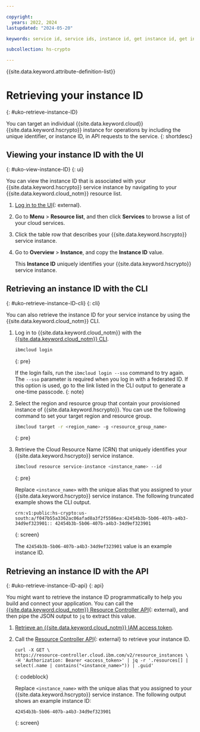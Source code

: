 ```yaml
---

copyright:
  years: 2022, 2024
lastupdated: "2024-05-20"

keywords: service id, service ids, instance id, get instance id, get instance guid, instance id api, instance id cli

subcollection: hs-crypto

---
```


{{site.data.keyword.attribute-definition-list}}




# Retrieving your instance ID
{: #uko-retrieve-instance-ID}

You can target an individual {{site.data.keyword.cloud}} {{site.data.keyword.hscrypto}} instance for operations by including the unique identifier, or instance ID, in API requests to the service.
{: shortdesc}

## Viewing your instance ID with the UI
{: #uko-view-instance-ID}
{: ui}

You can view the instance ID that is associated with your {{site.data.keyword.hscrypto}} service instance by navigating to your {{site.data.keyword.cloud_notm}} resource list.

1. [Log in to the UI](https://{DomainName}){: external}.
2. Go to **Menu** &gt; **Resource list**, and then click **Services** to browse a list of your cloud services.
3. Click the table row that describes your {{site.data.keyword.hscrypto}} service instance.
4. Go to **Overview** &gt; **Instance**, and copy the **Instance ID** value.

    This **Instance ID** uniquely identifies your {{site.data.keyword.hscrypto}} service instance.

## Retrieving an instance ID with the CLI
{: #uko-retrieve-instance-ID-cli}
{: cli}

You can also retrieve the instance ID for your service instance by using the {{site.data.keyword.cloud_notm}} CLI.

1. Log in to {{site.data.keyword.cloud_notm}} with the [{{site.data.keyword.cloud_notm}} CLI](/docs/cli?topic=cli-getting-started).

    ```sh
    ibmcloud login
    ```
    {: pre}

    If the login fails, run the `ibmcloud login --sso` command to try again. The `--sso` parameter is required when you log in with a federated ID. If this option is used, go to the link listed in the CLI output to generate a one-time passcode.
    {: note}

2. Select the region and resource group that contain your provisioned instance of {{site.data.keyword.hscrypto}}. You can use the following command to set your target region and resource group.

    ```sh
    ibmcloud target -r <region_name> -g <resource_group_name>
    ```
    {: pre}


3. Retrieve the Cloud Resource Name (CRN) that uniquely identifies your {{site.data.keyword.hscrypto}} service instance.

    ```sh
    ibmcloud resource service-instance <instance_name> --id
    ```
    {: pre}

    Replace `<instance_name>` with the unique alias that you assigned to your {{site.data.keyword.hscrypto}} service instance. The following truncated example shows the CLI output.

    ```
    crn:v1:public:hs-crypto:us-south:a/f047b55a3362ac06afad8a3f2f5586ea:42454b3b-5b06-407b-a4b3-34d9ef323901:: 42454b3b-5b06-407b-a4b3-34d9ef323901
    ```
    {: screen}

    The `42454b3b-5b06-407b-a4b3-34d9ef323901` value is an example instance ID.


## Retrieving an instance ID with the API
{: #uko-retrieve-instance-ID-api}
{: api}

You might want to retrieve the instance ID programmatically to help you build and connect your application. You can call the [{{site.data.keyword.cloud_notm}} Resource Controller API](/apidocs/resource-controller){: external}, and then pipe the JSON output to `jq` to extract this value.

1. [Retrieve an {{site.data.keyword.cloud_notm}} IAM access token](/docs/hs-crypto?topic=hs-crypto-uko-retrieve-access-token).
2. Call the [Resource Controller API](/apidocs/resource-controller){: external} to retrieve your instance ID.

    ```curl
    curl -X GET \
    https://resource-controller.cloud.ibm.com/v2/resource_instances \
    -H 'Authorization: Bearer <access_token>' | jq -r '.resources[] | select(.name | contains("<instance_name>")) | .guid'
    ```
    {: codeblock}

    Replace `<instance_name>` with the unique alias that you assigned to your {{site.data.keyword.hscrypto}} service instance. The following output shows an example instance ID:

    ```
    42454b3b-5b06-407b-a4b3-34d9ef323901
    ```
    {: screen}

